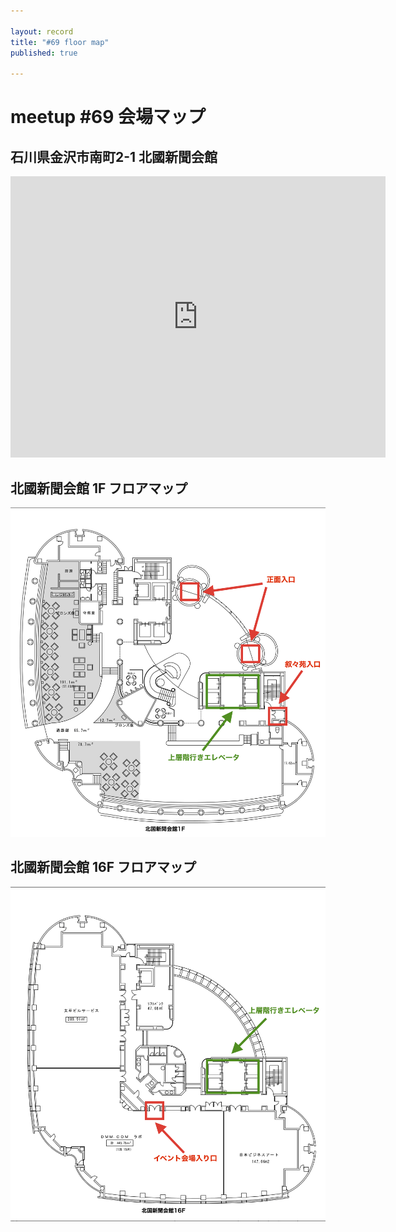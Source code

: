 ```yaml
---

layout: record
title: "#69 floor map"
published: true

---
```


# meetup #69 会場マップ

## 石川県金沢市南町2-1 北國新聞会館

<iframe src="https://www.google.com/maps/embed?pb=!1m18!1m12!1m3!1d3204.549255049778!2d136.65105165168748!3d36.56497978850466!2m3!1f0!2f0!3f0!3m2!1i1024!2i768!4f13.1!3m3!1m2!1s0x5ff8337ee6f85d05%3A0xf52057993f9940ca!2z44CSOTIwLTA5MTkg55-z5bed55yM6YeR5rKi5biC5Y2X55S677yS4oiS77yRIOWMl-Wci-aWsOiBnuS8mumkqA!5e0!3m2!1sja!2sjp!4v1526644464277" width="600" height="450" frameborder="0" style="border:0" allowfullscreen></iframe>

## 北國新聞会館 1F フロアマップ

<img src="./floor_map_01.png" width="600" alt="北國新聞会館 1F フロアマップ">

## 北國新聞会館 16F フロアマップ

<img src="./floor_map_02.png" width="600" alt="北國新聞会館 16F フロアマップ">

